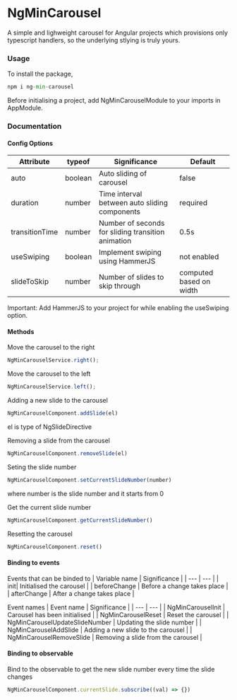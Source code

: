 # NgMinCarousel

A simple and lighweight carousel for Angular projects which provisions only typescript handlers, so the underlying stlying is truly yours.


### Usage ###
To install the package,
```python
npm i ng-min-carousel
```

Before initialising a project, add NgMinCarouselModule to your imports in AppModule.

### Documentation ###

#### Config Options ####
| Attribute | typeof | Significance | Default |
| --- | --- | --- | --- |
| auto | boolean | Auto sliding of carousel | false |
| duration | number | Time interval between auto sliding components | required |
| transitionTime | number | Number of seconds for sliding transition animation | 0.5s |
| useSwiping | boolean | Implement swiping using HammerJS | not enabled |
| slideToSkip | number | Number of slides to skip through | computed based on width |

Important: Add HammerJS to your project for while enabling the useSwiping option.

#### Methods ####
Move the carousel to the right
```js
NgMinCarouselService.right();
```

Move the carousel to the left
```js
NgMinCarouselService.left();
```

Adding a new slide to the carousel
```js
NgMinCarouselComponent.addSlide(el)
```
el is type of NgSlideDirective

Removing a slide from the carousel
```js
NgMinCarouselComponent.removeSlide(el)
```

Seting the slide number
```js
NgMinCarouselComponent.setCurrentSlideNumber(number)
```
where number is the slide number and it starts from 0

Get the current slide number
```js
NgMinCarouselComponent.getCurrentSlideNumber()
```

Resetting the carousel
```js
NgMinCarouselComponent.reset()
```


#### Binding to events
Events that can be binded to
| Variable name | Significance |
| --- | --- | 
| init| Initialised the carousel |
| beforeChange | Before a change takes place |
| afterChange | After a change takes place |

Event names
| Event name | Significance |
| --- | --- |
| NgMinCarouselInit | Carousel has been initialised |
| NgMinCarouselReset | Reset the carousel |
| NgMinCarouselUpdateSlideNumber | Updating the slide number |
| NgMinCarouselAddSlide | Adding a new slide to the carousel |
| NgMinCarouselRemoveSlide | Removing a slide from the carousel |

#### Binding to observable
Bind to the observable to get the new slide number every time the slide changes
```js
NgMinCarouselComponent.currentSlide.subscribe((val) => {})
```
